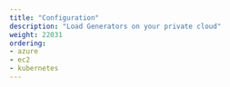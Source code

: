 ```yaml
---
title: "Configuration"
description: "Load Generators on your private cloud"
weight: 22031
ordering:
- azure
- ec2
- kubernetes
---
```


